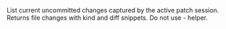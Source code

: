 List current uncommitted changes captured by the active patch session. Returns file changes with kind and diff snippets. Do not use - helper.

